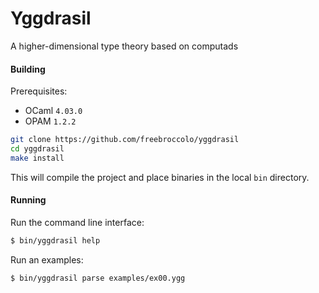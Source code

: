 # Yggdrasil

A higher-dimensional type theory based on computads

#### Building

Prerequisites:

* OCaml `4.03.0`
* OPAM `1.2.2`

```sh
git clone https://github.com/freebroccolo/yggdrasil
cd yggdrasil
make install
```

This will compile the project and place binaries in the local `bin` directory.

#### Running

Run the command line interface:

```sh
$ bin/yggdrasil help
```

Run an examples:

```sh
$ bin/yggdrasil parse examples/ex00.ygg
```
